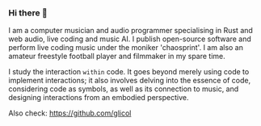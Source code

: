 ### Hi there 👋

I am a computer musician and audio programmer specialising in Rust and web audio, live coding and music AI. I publish open-source software and perform live coding music under the moniker 'chaosprint'. I am also an amateur freestyle football player and filmmaker in my spare time.

I study the interaction `within` code. It goes beyond merely using code to implement interactions; it also involves delving into the essence of code, considering code as symbols, as well as its connection to music, and designing interactions from an embodied perspective.

Also check: https://github.com/glicol
